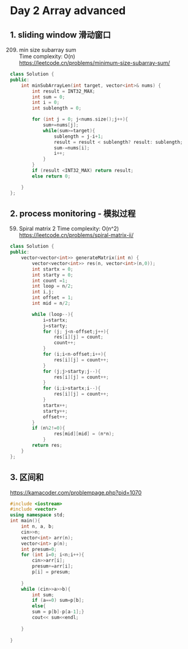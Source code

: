 # Day 2 Array advanced

## 1. sliding window 滑动窗口
209. min size subarray sum<br>
Time complexity: O(n) <br>
https://leetcode.cn/problems/minimum-size-subarray-sum/

```cpp
class Solution {
public:
    int minSubArrayLen(int target, vector<int>& nums) {
        int result = INT32_MAX;
        int sum = 0;
        int i = 0;
        int sublength = 0;

        for (int j = 0; j<nums.size();j++){
            sum+=nums[j];
            while(sum>=target){
                sublength = j-i+1;
                result = result < sublength? result: sublength;
                sum-=nums[i];
                i++;
            }
        }
        if (result <INT32_MAX) return result;
        else return 0;

    }
};
``````
## 2. process monitoring - 模拟过程
59. Spiral matrix 2
Time complexity: O(n^2) <br>
https://leetcode.cn/problems/spiral-matrix-ii/
```cpp
class Solution {
public:
    vector<vector<int>> generateMatrix(int n) {
        vector<vector<int>> res(n, vector<int>(n,0));
        int startx = 0;
        int starty = 0;
        int count =1;
        int loop = n/2;
        int i,j;
        int offset = 1;
        int mid = n/2;

        while (loop--){
            i=startx;
            j=starty;
            for (j; j<n-offset;j++){
                res[i][j] = count;
                count++;
            }
            for (i;i<n-offset;i++){
                res[i][j] = count++;
            }
            for (j;j>starty;j--){
                res[i][j] = count++;
            }
            for (i;i>startx;i--){
                res[i][j] = count++;
            }
            startx++;
            starty++;
            offset++;
        } 
        if (n%2!=0){
                res[mid][mid] = (n*n);
            }
        return res;
    }
};
``````
## 3. 区间和
https://kamacoder.com/problempage.php?pid=1070
```cpp
#include <iostream>
#include <vector>
using namespace std;
int main(){
    int n, a, b;
    cin>>n;
    vector<int> arr(n);
    vector<int> p(n);
    int presum=0;
    for (int i=0; i<n;i++){
        cin>>arr[i];
        presum+=arr[i];
        p[i] = presum;
        
    }
    while (cin>>a>>b){
        int sum;
        if (a==0) sum=p[b];
        else{
        sum = p[b]-p[a-1];}
        cout<< sum<<endl;
        
    }
    
}
``````
